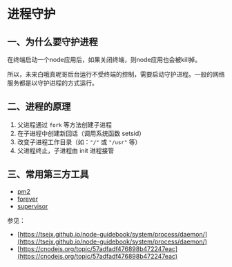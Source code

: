 # 进程守护

## 一、为什么要守护进程

在终端启动一个node应用后，如果关闭终端，则node应用也会被kill掉。

所以，未来白哦真呢哥后台运行不受终端的控制，需要启动守护进程。一般的网络服务都是以守护进程的方式运行。

## 二、进程的原理

1. 父进程通过 `fork` 等方法创建子进程
2. 在子进程中创建新回话（调用系统函数 setsid）
3. 改变子进程工作目录（如：`"/"` 或 `"/usr"` 等）
4. 父进程终止，子进程由 init 进程接管

## 三、常用第三方工具

* [pm2](https://github.com/Unitech/pm2)
* [forever](https://github.com/foreversd/forever)
* [supervisor](https://github.com/Supervisor/supervisor)



参见：

* [https://tsejx.github.io/node-guidebook/system/process/daemon/](https://tsejx.github.io/node-guidebook/system/process/daemon/)
* [https://cnodejs.org/topic/57adfadf476898b472247eac](https://cnodejs.org/topic/57adfadf476898b472247eac)

